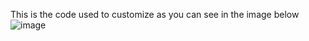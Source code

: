 This is the code used to customize as you can see in the image below
![image](https://github.com/AkaneKano/vs-css/assets/104847251/e16b8bb9-13ff-4143-a03d-cb943769733f)
